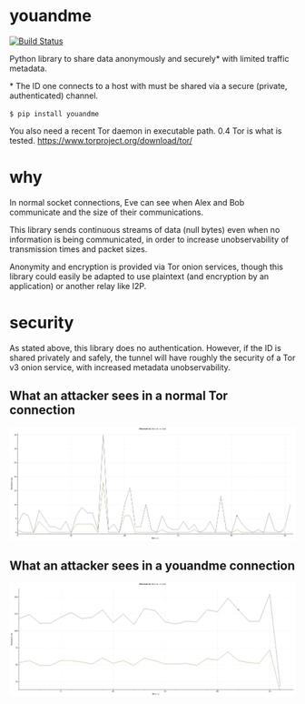 # youandme

[![Build Status](https://travis-ci.org/beardog108/youandme.svg?branch=master)](https://travis-ci.org/beardog108/youandme)

Python library to share data anonymously and securely* with limited traffic metadata.

\* The ID one connects to a host with must be shared via a secure (private, authenticated) channel.

`$ pip install youandme`

You also need a recent Tor daemon in executable path. 0.4 Tor is what is tested. https://www.torproject.org/download/tor/

# why

In normal socket connections, Eve can see when Alex and Bob communicate and the size of their communications.

This library sends continuous streams of data (null bytes) even when no information is being communicated, in order to increase unobservability of transmission times and packet sizes.

Anonymity and encryption is provided via Tor onion services, though this library could easily be adapted to use plaintext (and encryption by an application) or another relay like I2P.


# security

As stated above, this library does no authentication. However, if the ID is shared privately and safely, the tunnel will have roughly the security of a Tor v3 onion service, with increased metadata unobservability.


## What an attacker sees in a normal Tor connection

![](no-dummy.png)


## What an attacker sees in a youandme connection


![](dummy.png)
